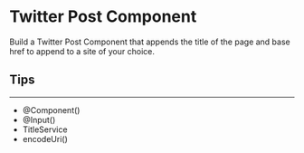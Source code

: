 # Twitter Post Component

Build a Twitter Post Component that appends the title of the page and base href to append to a site of your choice.

## Tips

---

- @Component()
- @Input()
- TitleService
- encodeUri()

